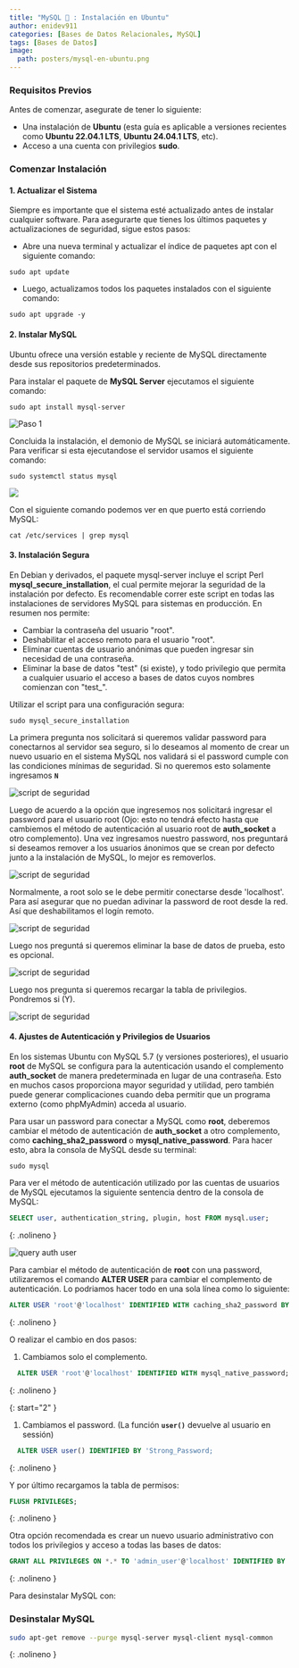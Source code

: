 ```yaml
---
title: "MySQL 🐬 : Instalación en Ubuntu"
author: enidev911
categories: [Bases de Datos Relacionales, MySQL]
tags: [Bases de Datos]
image:
  path: posters/mysql-en-ubuntu.png
---
```




### Requisitos Previos

Antes de comenzar, asegurate de tener lo siguiente:

- Una instalación de **Ubuntu** (esta guía es aplicable a versiones recientes como **Ubuntu 22.04.1 LTS**, **Ubuntu 24.04.1 LTS**, etc).
- Acceso a una cuenta con privilegios **sudo**.

### Comenzar Instalación

#### 1. Actualizar el Sistema

Siempre es importante que el sistema esté actualizado antes de instalar cualquier software. Para asegurarte que tienes los últimos paquetes y actualizaciones de seguridad, sigue estos pasos:

- Abre una nueva terminal y actualizar el índice de paquetes apt con el siguiente comando:

```terminal
sudo apt update
```

- Luego, actualizamos todos los paquetes instalados con el siguiente comando:

```terminal
sudo apt upgrade -y
```

#### 2. Instalar MySQL

Ubuntu ofrece una versión estable y reciente de MySQL directamente desde sus repositorios predeterminados.

Para instalar el paquete de **MySQL Server** ejecutamos el siguiente comando:

```terminal
sudo apt install mysql-server
```

![Paso 1](mysql/mysql-ubuntu-paso1.png)

Concluida la instalación, el demonio de MySQL se iniciará automáticamente. Para verificar si esta ejecutandose el servidor usamos el siguiente comando:

```terminal
sudo systemctl status mysql
```

![](../assets/png/ub/status\_mysql.png)

Con el siguiente comando podemos ver en que puerto está corriendo MySQL:

```terminal
cat /etc/services | grep mysql
```

#### 3. Instalación Segura

En Debian y derivados, el paquete mysql-server incluye el script Perl **mysql\_secure\_installation**, el cual permite mejorar la seguridad de la instalación por defecto. Es recomendable correr este script en todas las instalaciones de servidores MySQL para sistemas en producción. En resumen nos permite:

* Cambiar la contraseña del usuario "root".
* Deshabilitar el acceso remoto para el usuario "root".
* Eliminar cuentas de usuario anónimas que pueden ingresar sin necesidad de una contraseña.
* Eliminar la base de datos "test" (si existe), y todo privilegio que permita a cualquier usuario el acceso a bases de datos cuyos nombres comienzan con "test\_".

Utilizar el script para una configuración segura:

```terminal
sudo mysql_secure_installation
```

La primera pregunta nos solicitará si queremos validar password para conectarnos al servidor sea seguro, si lo deseamos al momento de crear un nuevo usuario en el sistema MySQL nos validará si el password cumple con las condiciones mínimas de seguridad. Si no queremos esto solamente ingresamos **`N`**

![script de seguridad](mysql/mysql-ubuntu-secure-installation-1.png)

Luego de acuerdo a la opción que ingresemos nos solicitará ingresar el password para el usuario root (Ojo: esto no tendrá efecto hasta que cambiemos el método de autenticación al usuario root de **auth\_socket** a otro complemento). Una vez ingresamos nuestro password, nos preguntará si deseamos remover a los usuarios ánonimos que se crean por defecto junto a la instalación de MySQL, lo mejor es removerlos.

![script de seguridad](mysql/mysql-ubuntu-secure-installation-2.png)

Normalmente, a root solo se le debe permitir conectarse desde 'localhost'. Para así asegurar que no puedan adivinar la password de root desde la red. Así que deshabilitamos el logín remoto.

![script de seguridad](mysql/mysql-ubuntu-secure-installation-3.png)

Luego nos preguntá si queremos eliminar la base de datos de prueba, esto es opcional.

![script de seguridad](mysql/mysql-ubuntu-secure-installation-4.png)

Luego nos pregunta si queremos recargar la tabla de privilegios. Pondremos si (Y).

![script de seguridad](mysql/mysql-ubuntu-secure-installation-5.png)


#### 4. Ajustes de Autenticación y Privilegios de Usuarios

En los sistemas Ubuntu con MySQL 5.7 (y versiones posteriores), el usuario **root** de MySQL se configura para la autenticación usando el complemento **auth\_socket** de manera predeterminada en lugar de una contraseña. Esto en muchos casos proporciona mayor seguridad y utilidad, pero también puede generar complicaciones cuando deba permitir que un programa externo (como phpMyAdmin) acceda al usuario.

Para usar un password para conectar a MySQL como **root**, deberemos cambiar el método de autenticación de **auth\_socket** a otro complemento, como **caching\_sha2\_password** o **mysql\_native\_password**. Para hacer esto, abra la consola de MySQL desde su terminal:

```terminal
sudo mysql
```

Para ver el método de autenticación utilizado por las cuentas de usuarios de MySQL ejecutamos la siguiente sentencia dentro de la consola de MySQL:

```sql
SELECT user, authentication_string, plugin, host FROM mysql.user;
```
{: .nolineno }

![query auth user](mysql/mysql-ubuntu-query-auth-user.png)

Para cambiar el método de autenticación de **root** con una password, utilizaremos el comando **ALTER USER** para cambiar el complemento de autenticación. Lo podriamos hacer todo en una sola línea como lo siguiente:

```sql
ALTER USER 'root'@'localhost' IDENTIFIED WITH caching_sha2_password BY 'password';
```
{: .nolineno }

O realizar el cambio en dos pasos:

1. Cambiamos solo el complemento.

```sql
  ALTER USER 'root'@'localhost' IDENTIFIED WITH mysql_native_password;
```
{: .nolineno }

{: start="2" }
1. Cambiamos el password. (La función **`user()`** devuelve al usuario en sessión)

```sql
  ALTER USER user() IDENTIFIED BY 'Strong_Password;
```
{: .nolineno }


Y por último recargamos la tabla de permisos:

```sql
FLUSH PRIVILEGES;
```
{: .nolineno }

Otra opción recomendada es crear un nuevo usuario administrativo con todos los privilegios y acceso a todas las bases de datos:

```sql
GRANT ALL PRIVILEGES ON *.* TO 'admin_user'@'localhost' IDENTIFIED BY 'very_strong_password';
```
{: .nolineno }

Para desinstalar MySQL con:


### Desinstalar MySQL

```bash
sudo apt-get remove --purge mysql-server mysql-client mysql-common
```
{: .nolineno }

